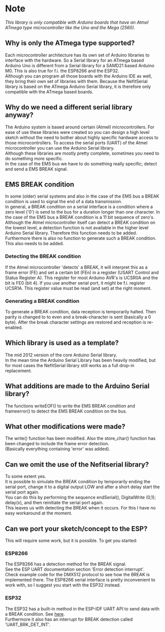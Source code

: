 # Note
*This library is only compatible with Arduino boards that have an Atmel ATmega type microcontroller like the Uno and the Mega (2560).*<br>

## Why is only the ATmega type supported?
Each microcontroller architecture has its own set of Arduino libraries to interface with the hardware. So a Serial library for an ATmega based Arduino Uno is different from a Serial library for a SAMD21 based Arduino M0. This is also true for f.i. the ESP8266 and the ESP32.<br>
Although you can program all those boards with the Arduino IDE as well, they bring their own set of libraries with them. 
Because the NefitSerial library is based on the ATmega Arduino Serial library, it is therefore only compatible with the ATmega based boards.

## Why do we need a different serial library anyway?
The Arduino system is based around certain (Atmel) microcontrollers.
For ease of use these libraries were created so you can design a high level sketch without the need to bother about highly specific hardware access to those microcontrollers.
To access the serial ports (UART) of the Atmel microcontroller you can use the Arduino Serial library.<br>
Although these libraries are mostly pretty complete, sometimes you need to do something more specific.<br>
In the case of the EMS bus we have to do something really specific; detect and send a EMS BREAK signal.

## EMS BREAK condition
In some (older) serial systems and also in the case of the EMS bus a BREAK condition is used to signal the end of a data transmission.<br>
In general, a BREAK condition on a serial interface is a condition where a zero level ('0') is send to the bus for a duration longer than one character.
In the case of the EMS bus a BREAK condition is a 11 bit sequence of zero's.<br>
Although the Atmel microcontroller itself can detect a BREAK condition on the lowest level, a detection function is not available in the higher level Arduino Serial library. Therefore this function needs to be added.
Furthermore there is also no function to generate such a BREAK condition. This also needs to be added.

### Detecting the BREAK condition
If the Atmel microcontroller 'detects' a BREAK, it will interpret this as a frame error (FE) and set a certain bit (FEn) in a register (USART Control and Status Register A). This register for most Arduino AVR's is UCSR0A and the bit is FE0 (bit 4). If you use another serial port, it might be f.i. register UCSR1A. This register value must be read (and set) at the right moment.

### Generating a BREAK condition
To generate a BREAK condition, data reception is temporarily halted. Then parity is changed to to even and a break-character is sent (basically a 0 byte). After the break character settings are restored and reception is re-enabled.

## Which library is used as a template?
The mid 2012 version of the core Arduino Serial library. <br>
In the mean time the Arduino Serial Library has been heavily modified, but for most cases the NefitSerial library still works as a full drop-in replacement.

## What additions are made to the Arduino Serial library?
The functions writeEOF() to write the EMS BREAK condition and frameerror() to detect the EMS BREAK condition on the bus.<br>

## What other modifications were made?
The write() function has been modified. Also the store_char() function has been changed to include the frame error detection.<br>
(Basically everything containing 'error' was added).

## Can we omit the use of the Nefitserial library?
To some extent yes. <br>
It is possible to simulate the BREAK condition by temporarily ending the serial port, change it to a digital output LOW and after a short delay start the serial port again.<br>
You can do this by performing the sequence endSerial(), DigitalWrite (0,1); delay(x), and then reinitiate the serial port again.<br>
This leaves us with detecting the BREAK when it occurs. For this I have no easy workaround at the moment.

## Can we port your sketch/concept to the ESP?
This will require some work, but it is possible. To get you started:

### ESP8266
The ESP8266 has a detection method for the BREAK signal. <br>See the ESP UART documentation section 'Error detection interrupt'.<br>
Check example code for the DMX512 protocol to see how the BREAK is implemented there.
The ESP8266 serial interface is pretty inconvenient to work with, so I suggest you start with the ESP32 instead. 

### ESP32
The ESP32 has a built-in method in the ESP-IDF UART API to send data with a BREAK condition. See [here](http://esp-idf.readthedocs.io/en/latest/api-reference/peripherals/uart.html#_CPPv227uart_write_bytes_with_break11uart_port_tPKc6size_ti).<br>
Furthermore it also has an interrupt for BREAK detection called 'UART_BRK_DET_INT'.
